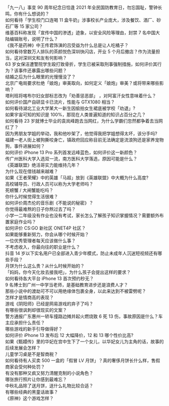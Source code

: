 「九一八」事变 90 周年纪念日恰逢 2021 年全民国防教育日，勿忘国耻，警钟长鸣，你有什么想说的？  
如何看待「学生校门口连喝 11 盒牛奶」涉事校长产业庞大，涉及餐饮、酒厂、砂石厂等 15 家公司？  
维基百科称发现「宣传中国的渗透」迹象，以安全风险等理由，封禁 7 名中国大陆编辑账号，说明了什么？  
《我不是药神》中王传君饰演的吕受益为什么总是让人吃橘子？  
如何看待曾数万人排队的茶颜悦色深圳快闪店，开业 5 个月后撤店？作为流量担当，这对深圳文和友有何影响？  
63 岁女保洁遭警院学生殴打致骨折，学生已被采取刑事强制措施，如何评价其行为？该事件还暴露出哪些问题？  
结婚之后为什么眼里的光慢慢没了？  
北京广电局要求杜绝「娘炮」审美取向，如何定义「娘炮」审美？或将带来哪些影响？  
塔利班将喀布尔妇女部标志改为「劝善惩恶部」 ，对阿富汗女性意味着什么？  
如何评价国产自研显卡已流片，性能与 GTX1080 相当？  
如何看待湖北工业大学某大一新生因偷拍女生裙底被学校「劝退」?  
如果宇宙可知的知识是 100%，那现在人类普遍知道的知识占百分之几？  
如何看待 23 岁就博士毕业的袁岚峰跑去当网红，为什么学霸们忽然都争着去当网红了？  
因为男朋友学姐的举动，我和他吵架了，他觉得我把学姐想得太坏，该分手吗?  
福建一老人街上被狗撕咬身亡，镇政府回应称目前无法确定是流浪狗还是家养宠物狗，事件进展如何？  
如何评价 iPhone 13 Pro 系列首发远峰蓝色，如何评价这一新颜色？  
传广州医科大学入选双一流，南方医科大学落选，原因可能是什么？  
《英雄联盟》绝活哥实力能维持几年？  
为什么现在借钱越来越难？  
如果《王者荣耀》中的英雄「马超」放到《英雄联盟》中大概为什么高度?  
高校辅导员、行政人员可以称为大学老师吗？  
死螃蟹 / 大闸蟹能吃吗？  
你什么时候觉得生活很难？  
如何评价周杰伦的音乐剧《不能说的秘密》？  
你觉得最难熬的日子你熬过去了吗？  
小学一二年级没有作业也没有考试，家长怎么了解孩子知识掌握情况？需要额外布置家庭作业吗？  
如何评价 CS:GO 新社区 ONET4P 社区？  
如果能够重新努力，你会从哪个时候开始？  
一位优秀管理者每天应该做什么事？  
不考虑收入，你最向往的职业是什么？  
抖音 14 岁以下实名用户已全部进入青少年模式，防止未成年人沉迷短视频还有哪些手段？  
月饼为什么这么贵？从什么时候开始的？  
「妈妈，你今天化妆去接我吧」，为什么孩子会提出这样的要求？  
如何看待各大平台 iPhone 13 首次预约秒无？  
9 名博士到广州一中学当老师，是基础教育进步还是浪费人才？  
那些小说中的渡劫可不可以用绝缘体包裹全身，以此来达到不被雷劈呢？  
怎样才是情商高的表现？  
游戏《阴阳师》已经是网易游戏的弃子了吗？  
有哪些很讽刺却很现实的文案？  
警方通报广东惠州一轿车撞路边摊并起火燃烧致 6 死 13 伤，事故原因是什么？车主应承担什么责任？  
哪些游戏的新手引导做得好？  
如何评价 iPhone 13 发布后 12 大幅降价，12 和 13 哪个性价比高?  
如果《甄嬛传》里的华妃在宫中生下了一个女儿，以华妃女儿为主角的话，故事的后续发展会怎样？  
儿童学习桌是不是智商税？  
如何看待有人买卖 500 一盒的「假冒 LV 月饼」？真的奢侈月饼长什么样，售假商家会受何种处罚？  
有没有那种又疯又努力清醒克制的小说角色？  
哪张旅行照片让你感到最难忘？  
中秋礼品除了送月饼，送什么礼物比较合适？  
有哪些经典的黑童话故事？  
《原神》这个游戏怎样？  
